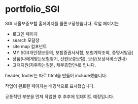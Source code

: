 # portfolio_SGI

SGI 서울보증보험 홈페이지를 클론코딩했습니다.
작업 페이지는
- 로그인 페이지
- search 모달창
- site map 컴포넌트
- MY SGI(개인정보동의, 보험증권사서함, 보험계약조회, 증명서발급)
- 상품(나에게맞는보험찾기, 신원보증보험), 보상(보상서비스안내)
- 고객지원(자주하는질문, 채무종합안내)
입니다.

header, footer는 따로 html을 만들어 include했습니다.

작업이 완료된 페이지는 배경색으로 표시했습니다.

공통적인 부분을 먼저 작업한 후 추후에 업데이트 예정입니다.
